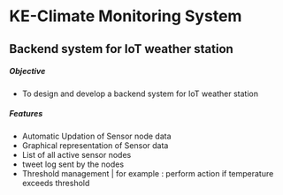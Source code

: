 # KE-Climate Monitoring System
## Backend system for IoT weather station
##### Objective
- To design and develop a backend system for IoT weather station

##### Features
- Automatic Updation of Sensor node data
- Graphical representation of Sensor data
- List of all active sensor nodes
- tweet log sent by the nodes
- Threshold management | for example : perform action if temperature exceeds threshold
